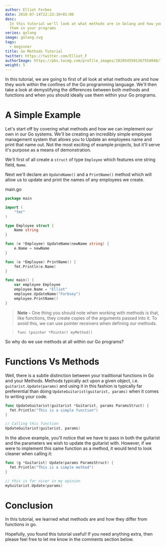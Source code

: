 ```yaml
---
author: Elliot Forbes
date: 2018-07-14T22:23:10+01:00
desc:
  In this tutorial we'll look at what methods are in Golang and how you can use
  them in your programs
series: golang
image: golang.svg
tags:
  - beginner
title: Go Methods Tutorial
twitter: https://twitter.com/Elliot_F
authorImage: https://pbs.twimg.com/profile_images/1028545501367554048/lzr43cQv_400x400.jpg
weight: 5
---
```


In this tutorial, we are going to first of all look at what methods are and how
they work within the confines of the Go programming language. We'll then take a
look at demystifying the differences between both methods and functions and when
you should ideally use them within your Go programs.

# A Simple Example

Let's start off by covering what methods and how we can implement our own in our
Go systems. We'll be creating an incredibly simple employee management system
that allows you to Update an employees name and print that name out. Not the
most exciting of example projects, but it'll serve it's purpose as a means of
demonstration.

We'll first of all create a `struct` of type `Employee` which features one string
field, `Name`.

Next we'll declare an `UpdateName()` and a `PrintName()` method which will allow
us to update and print the names of any employees we create.

<div class="filename">main.go</div>

```go
package main

import (
    "fmt"
)

type Employee struct {
    Name string
}

func (e *Employee) UpdateName(newName string) {
    e.Name = newName
}

func (e *Employee) PrintName() {
    fmt.Println(e.Name)
}

func main() {
    var employee Employee
    employee.Name = "Elliot"
    employee.UpdateName("Forbsey")
    employee.PrintName()
}

```

> **Note -** One thing you should note when working with methods is that, like
> functions, they create copies of the arguments passed into it. To avoid this,
> we can use pointer receivers when defining our methods.

> `func (pointer *Pointer) myMethod()`

So why do we use methods at all within our Go programs?

# Functions Vs Methods

Well, there is a subtle distinction between your traditional functions in Go and
your Methods. Methods typically act upon a given object, i.e.
`guitarist.Update(params)` and using it in this fashion is typically far
preferential than doing `UpdateGuitarist(guitarist, params)` when it comes to
writing your code.

```go
func UpdateGuitarist(guitarist *Guitarist, params ParamsStruct) {
  fmt.Println("This is a simple function")
}

// Calling this function
UpdateGuitarist(guitarist, params)
```

In the above example, you'll notice that we have to pass in both the guitarist
and the parameters we wish to update the guitarist with. However, if we were to
implement this same function as a method, it would tend to look cleaner when
calling it:

```go
func (g *Guitarist) Update(params ParamsStruct) {
  fmt.Println("This is a simple method")
}

// this is far nicer in my opinion
myGuitarist.Update(params)
```

# Conclusion

In this tutorial, we learned what methods are and how they differ from functions
in go.

Hopefully, you found this tutorial useful! If you need anything extra, then
please feel free to let me know in the comments section below.

